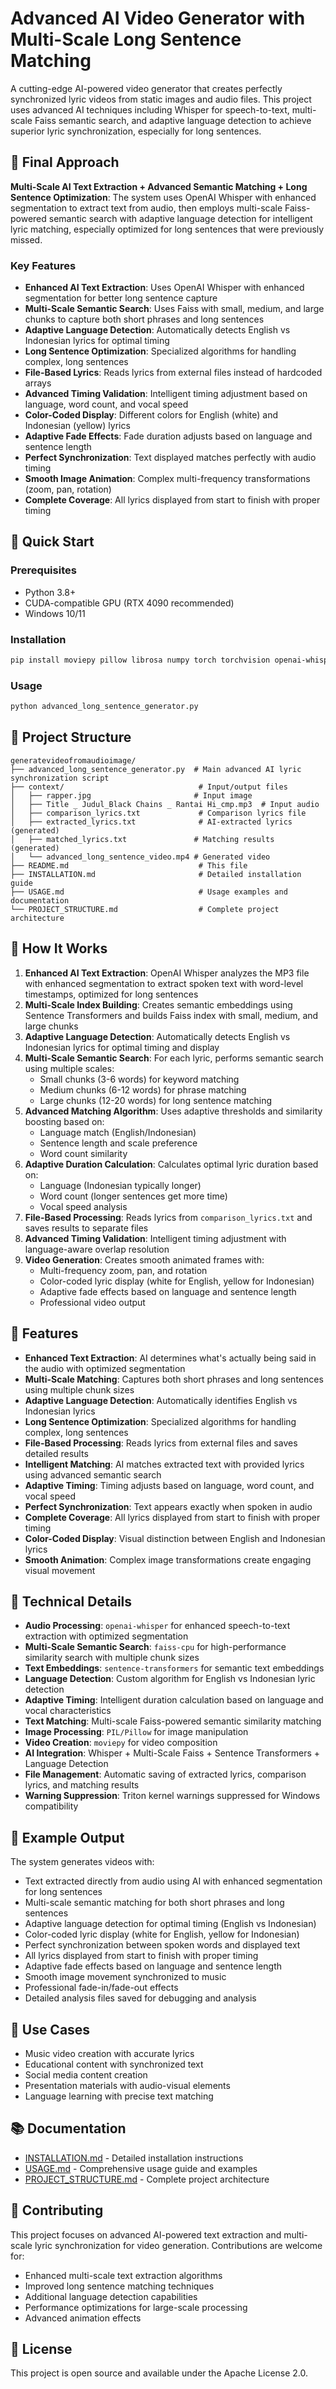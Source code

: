 # Advanced AI Video Generator with Multi-Scale Long Sentence Matching

A cutting-edge AI-powered video generator that creates perfectly synchronized lyric videos from static images and audio files. This project uses advanced AI techniques including Whisper for speech-to-text, multi-scale Faiss semantic search, and adaptive language detection to achieve superior lyric synchronization, especially for long sentences.

## 🎯 Final Approach

**Multi-Scale AI Text Extraction + Advanced Semantic Matching + Long Sentence Optimization**: The system uses OpenAI Whisper with enhanced segmentation to extract text from audio, then employs multi-scale Faiss-powered semantic search with adaptive language detection for intelligent lyric matching, especially optimized for long sentences that were previously missed.

### Key Features

- **Enhanced AI Text Extraction**: Uses OpenAI Whisper with enhanced segmentation for better long sentence capture
- **Multi-Scale Semantic Search**: Uses Faiss with small, medium, and large chunks to capture both short phrases and long sentences
- **Adaptive Language Detection**: Automatically detects English vs Indonesian lyrics for optimal timing
- **Long Sentence Optimization**: Specialized algorithms for handling complex, long sentences
- **File-Based Lyrics**: Reads lyrics from external files instead of hardcoded arrays
- **Advanced Timing Validation**: Intelligent timing adjustment based on language, word count, and vocal speed
- **Color-Coded Display**: Different colors for English (white) and Indonesian (yellow) lyrics
- **Adaptive Fade Effects**: Fade duration adjusts based on language and sentence length
- **Perfect Synchronization**: Text displayed matches perfectly with audio timing
- **Smooth Image Animation**: Complex multi-frequency transformations (zoom, pan, rotation)
- **Complete Coverage**: All lyrics displayed from start to finish with proper timing

## 🚀 Quick Start

### Prerequisites

- Python 3.8+
- CUDA-compatible GPU (RTX 4090 recommended)
- Windows 10/11

### Installation

```bash
pip install moviepy pillow librosa numpy torch torchvision openai-whisper faiss-cpu sentence-transformers
```

### Usage

```bash
python advanced_long_sentence_generator.py
```

## 📁 Project Structure

```
generatevideofromaudioimage/
├── advanced_long_sentence_generator.py  # Main advanced AI lyric synchronization script
├── context/                              # Input/output files
│   ├── rapper.jpg                       # Input image
│   ├── Title _ Judul_Black Chains _ Rantai Hi_cmp.mp3  # Input audio
│   ├── comparison_lyrics.txt             # Comparison lyrics file
│   ├── extracted_lyrics.txt              # AI-extracted lyrics (generated)
│   ├── matched_lyrics.txt               # Matching results (generated)
│   └── advanced_long_sentence_video.mp4 # Generated video
├── README.md                             # This file
├── INSTALLATION.md                       # Detailed installation guide
├── USAGE.md                              # Usage examples and documentation
└── PROJECT_STRUCTURE.md                  # Complete project architecture
```

## 🎵 How It Works

1. **Enhanced AI Text Extraction**: OpenAI Whisper analyzes the MP3 file with enhanced segmentation to extract spoken text with word-level timestamps, optimized for long sentences
2. **Multi-Scale Index Building**: Creates semantic embeddings using Sentence Transformers and builds Faiss index with small, medium, and large chunks
3. **Adaptive Language Detection**: Automatically detects English vs Indonesian lyrics for optimal timing and display
4. **Multi-Scale Semantic Search**: For each lyric, performs semantic search using multiple scales:
   - Small chunks (3-6 words) for keyword matching
   - Medium chunks (6-12 words) for phrase matching  
   - Large chunks (12-20 words) for long sentence matching
5. **Advanced Matching Algorithm**: Uses adaptive thresholds and similarity boosting based on:
   - Language match (English/Indonesian)
   - Sentence length and scale preference
   - Word count similarity
6. **Adaptive Duration Calculation**: Calculates optimal lyric duration based on:
   - Language (Indonesian typically longer)
   - Word count (longer sentences get more time)
   - Vocal speed analysis
7. **File-Based Processing**: Reads lyrics from `comparison_lyrics.txt` and saves results to separate files
8. **Advanced Timing Validation**: Intelligent timing adjustment with language-aware overlap resolution
9. **Video Generation**: Creates smooth animated frames with:
   - Multi-frequency zoom, pan, and rotation
   - Color-coded lyric display (white for English, yellow for Indonesian)
   - Adaptive fade effects based on language and sentence length
   - Professional video output

## 🎨 Features

- **Enhanced Text Extraction**: AI determines what's actually being said in the audio with optimized segmentation
- **Multi-Scale Matching**: Captures both short phrases and long sentences using multiple chunk sizes
- **Adaptive Language Detection**: Automatically identifies English vs Indonesian lyrics
- **Long Sentence Optimization**: Specialized algorithms for handling complex, long sentences
- **File-Based Processing**: Reads lyrics from external files and saves detailed results
- **Intelligent Matching**: AI matches extracted text with provided lyrics using advanced semantic search
- **Adaptive Timing**: Timing adjusts based on language, word count, and vocal speed
- **Perfect Synchronization**: Text appears exactly when spoken in audio
- **Complete Coverage**: All lyrics displayed from start to finish with proper timing
- **Color-Coded Display**: Visual distinction between English and Indonesian lyrics
- **Smooth Animation**: Complex image transformations create engaging visual movement

## 🔧 Technical Details

- **Audio Processing**: `openai-whisper` for enhanced speech-to-text extraction with optimized segmentation
- **Multi-Scale Semantic Search**: `faiss-cpu` for high-performance similarity search with multiple chunk sizes
- **Text Embeddings**: `sentence-transformers` for semantic text embeddings
- **Language Detection**: Custom algorithm for English vs Indonesian lyric detection
- **Adaptive Timing**: Intelligent duration calculation based on language and vocal characteristics
- **Text Matching**: Multi-scale Faiss-powered semantic similarity matching
- **Image Processing**: `PIL/Pillow` for image manipulation
- **Video Creation**: `moviepy` for video composition
- **AI Integration**: Whisper + Multi-Scale Faiss + Sentence Transformers + Language Detection
- **File Management**: Automatic saving of extracted lyrics, comparison lyrics, and matching results
- **Warning Suppression**: Triton kernel warnings suppressed for Windows compatibility

## 📝 Example Output

The system generates videos with:
- Text extracted directly from audio using AI with enhanced segmentation for long sentences
- Multi-scale semantic matching for both short phrases and long sentences
- Adaptive language detection for optimal timing (English vs Indonesian)
- Color-coded lyric display (white for English, yellow for Indonesian)
- Perfect synchronization between spoken words and displayed text
- All lyrics displayed from start to finish with proper timing
- Adaptive fade effects based on language and sentence length
- Smooth image movement synchronized to music
- Professional fade-in/fade-out effects
- Detailed analysis files saved for debugging and analysis

## 🎯 Use Cases

- Music video creation with accurate lyrics
- Educational content with synchronized text
- Social media content creation
- Presentation materials with audio-visual elements
- Language learning with precise text matching

## 📚 Documentation

- [INSTALLATION.md](INSTALLATION.md) - Detailed installation instructions
- [USAGE.md](USAGE.md) - Comprehensive usage guide and examples
- [PROJECT_STRUCTURE.md](PROJECT_STRUCTURE.md) - Complete project architecture

## 🤝 Contributing

This project focuses on advanced AI-powered text extraction and multi-scale lyric synchronization for video generation. Contributions are welcome for:
- Enhanced multi-scale text extraction algorithms
- Improved long sentence matching techniques
- Additional language detection capabilities
- Performance optimizations for large-scale processing
- Advanced animation effects

## 📄 License

This project is open source and available under the Apache License 2.0.